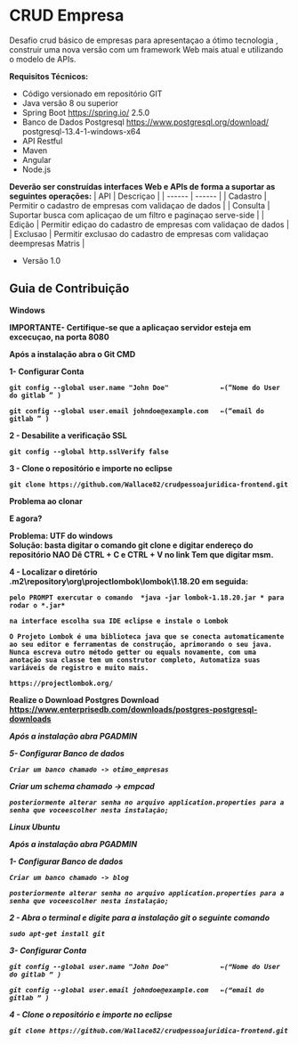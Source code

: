 # CRUD Empresa

Desafio crud básico de empresas para apresentaçao a ótimo tecnologia , construir uma nova versão com um framework Web mais atual e utilizando o modelo de APIs.

**Requisitos Técnicos:**

- Código versionado em repositório GIT
- Java versão 8 ou superior
- Spring Boot https://spring.io/  2.5.0
- Banco de Dados Postgresql https://www.postgresql.org/download/   postgresql-13.4-1-windows-x64
- API Restful
- Maven
- Angular 
- Node.js 

**Deverão ser construídas interfaces Web e APIs de forma a suportar as seguintes operações:**
| API | Descriçao |
| ------ | ------ |
| Cadastro | Permitir o cadastro de empresas com validaçao  de dados  |
| Consulta |  Suportar busca com aplicaçao de um filtro e paginaçao serve-side |
| Edição |  Permitir ediçao do cadastro de empresas com validaçao  de dados |
| Exclusao |  Permitir exclusao do cadastro de empresas com validaçao deempresas Matris |


* Versão 1.0

## Guia de Contribuição


 <b>Windows</b>

<b>IMPORTANTE- Certifique-se que a aplicaçao servidor esteja em excecuçao, na porta 8080</b>
   
<b>Após a instalação abra o Git CMD<b>

<b>1- Configurar Conta</b>

    git config --global user.name "John Doe"             ←(“Nome do User do gitlab ” )
 
    git config --global user.email johndoe@example.com   ←(“email do gitlab ” )

<b>2 - Desabilite a verificação SSL</b>

    git config --global http.sslVerify false
    
<b>3 - Clone o repositório e importe no eclipse</b> 

    git clone https://github.com/Wallace82/crudpessoajuridica-frontend.git

 

Problema ao clonar


E agora? 

<b>Problema:</b> UTF do windows  
<b>Solução:</b> basta digitar o comando git clone e digitar endereço do repositório
    NAO Dê CTRL + C e CTRL + V no link
    Tem que digitar msm.
    
 <b>4 - Localizar o diretório .m2\repository\org\projectlombok\lombok\1.18.20 em seguida:
 
    pelo PROMPT exercutar o comando  *java -jar lombok-1.18.20.jar * para rodar o *.jar* 

    na interface escolha sua IDE eclipse e instale o Lombok

    O Projeto Lombok é uma biblioteca java que se conecta automaticamente ao seu editor e ferramentas de construção, aprimorando o seu java.
    Nunca escreva outro método getter ou equals novamente, com uma anotação sua classe tem um construtor completo, Automatiza suas variáveis ​​de registro e muito mais.

    https://projectlombok.org/


 Realize o Download Postgres
    Download  https://www.enterprisedb.com/downloads/postgres-postgresql-downloads 


<i>Após a instalação abra PGADMIN<i>

<b>5- Configurar Banco de dados</b>

    Criar um banco chamado -> otimo_empresas
   Criar um schema chamado -> empcad

    posteriormente alterar senha no arquivo application.properties para a senha que voceescolher nesta instalação;
    
<b>Linux Ubuntu</b>

<i>Após a instalação abra PGADMIN<i>

<b>1- Configurar Banco de dados</b>

    Criar um banco chamado -> blog

    posteriormente alterar senha no arquivo application.properties para a senha que voceescolher nesta instalação;



<i>2 - Abra o terminal e digite para a instalação git o seguinte comando</i>

    sudo apt-get install git

<i>3- Configurar Conta</i>

    git config --global user.name "John Doe"             ←(“Nome do User do gitlab ” )
 
    git config --global user.email johndoe@example.com   ←(“email do gitlab ” )
    
<b>4 - Clone o repositório e importe no eclipse</b> 

    git clone https://github.com/Wallace82/crudpessoajuridica-frontend.git
    


